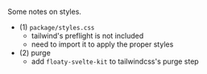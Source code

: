 Some notes on styles.

-   (1) `package/styles.css`
    -   tailwind's preflight is not included
    -   need to import it to apply the proper styles
-   (2) purge
    -   add `floaty-svelte-kit` to tailwindcss's purge step
